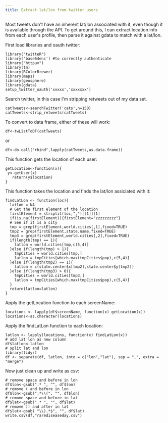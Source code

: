 ```yaml
---
title: Extract lat/lon from twitter users
---
```


Most tweets don't have an inherent lat/lon associated with it, even though it is available through the API. To get around this, I can extract location info from each user's profile, then parse it against gdata to match with a lat/lon.

First load libraries and oauth twitter:

    library("twitteR")
    library('base64enc') #to correctly authenticate
    library("httpuv")
    library(tm)
    library(RColorBrewer)
    library(maps)
    library(geosphere)
    library(gdata)
    setup_twitter_oauth('xxxxx','xxxxxxx')

Search twitter, in this case I'm stripping retweets out of my data set.

    catTweets<-searchTwitter('cats',n=150)
    catTweets<-strip_retweets(catTweets)

To convert to data frame, either of these will work:

    df<-twListToDF(catTweets)

or

    df<-do.call("rbind",lapply(catTweets,as.data.frame))

This function gets the location of each user:

    getLocation<-function(x){
  	 y<-getUser(x)
       return(y$location)
    }

This function takes the location and finds the lat/lon assiciated with it:

    findLatLon <- function(loc){
      latlon = NA
      # Get the first element of the location
      firstElement = strsplit(loc,",")[[1]][1]
      if(is.na(firstElement)){firstElement="zzzzzzzzz"}
      # See if it is a city
      tmp = grep(firstElement,world.cities[,1],fixed=TRUE)
      tmp2 = grep(firstElement,state.name,fixed=TRUE)
      tmp3 = grep(firstElement,world.cities[,2],fixed=TRUE)
      if(length(tmp) == 1){
        latlon = world.cities[tmp,c(5,4)]
      }else if(length(tmp) > 1){
        tmpCities = world.cities[tmp,]
        latlon = tmpCities[which.max(tmpCities$pop),c(5,4)]
      }else if(length(tmp2) == 1){
        latlon = c(state.center$x[tmp2],state.center$y[tmp2])
      }else if(length(tmp3) > 0){
        tmpCities = world.cities[tmp3,]
        latlon = tmpCities[which.max(tmpCities$pop),c(5,4)]
      }  
      return(latlon=latlon)
    }

Apply the getLocation function to each screenName:

    locations <- lapply(df$screenName, function(x) getLocation(x))
    locations<-as.character(locations)

Apply the findLatLon function to each location:

    latlon <- lapply(locations, function(x) findLatLon(x))
    # add lat lon as new column
    df$latlon<-latlon
    # split lat and lon
    library(tidyr)
    df <- separate(df, latlon, into = c("lon","lat"), sep = ",", extra = "merge")

Now just clean up and write as csv:

    # remove space and before in lon
    df$lon<-gsub(".* ", "", df$lon)
    # remove ( and before in lon
    df$lon<-gsub(".*\\(", "", df$lon)
    # remove space and before in lat
    df$lat<-gsub(".* ", "", df$lat)
    # remove )) and after in lat
    df$lat<-gsub( "\\).*$", "", df$lat)
    write.csv(df,"rarediseaseday.csv")


